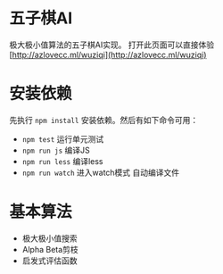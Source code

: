 # 五子棋AI

极大极小值算法的五子棋AI实现。 打开此页面可以直接体验 [http://azlovecc.ml/wuziqi](http://azlovecc.ml/wuziqi)

# 安装依赖

先执行 `npm install` 安装依赖。然后有如下命令可用：

- `npm test`  运行单元测试
- `npm run js` 编译JS
- `npm run less` 编译less
- `npm run watch` 进入watch模式 自动编译文件

# 基本算法

- 极大极小值搜索
- Alpha Beta剪枝
- 启发式评估函数
